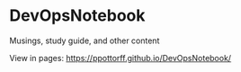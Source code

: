# DevOpsNotebook
Musings, study guide, and other content

View in pages: https://ppottorff.github.io/DevOpsNotebook/
